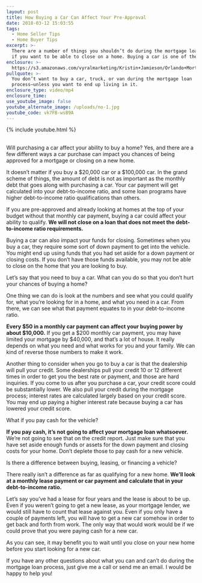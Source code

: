 ```yaml
---
layout: post
title: How Buying a Car Can Affect Your Pre-Approval
date: 2018-03-12 15:03:55
tags:
  - Home Seller Tips
  - Home Buyer Tips
excerpt: >-
  There are a number of things you shouldn’t do during the mortgage loan process
  if you want to be able to close on a home. Buying a car is one of them.
enclosure: >-
  https://s3.amazonaws.com/vyralmarketing/Kristin+Jamieson/Orlando+Mortgages-+How+Buying+a+Car+Can+Affect+Your+Pre-Approval.mp4
pullquote: >-
  You don’t want to buy a car, truck, or van during the mortgage loan
  process—unless you want to end up living in it.
enclosure_type: video/mp4
enclosure_time:
use_youtube_image: false
youtube_alternate_image: /uploads/no-1.jpg
youtube_code: vk7FB-wsB9A
---
```


{% include youtube.html %}

<br>Will purchasing a car affect your ability to buy a home? Yes, and there are a few different ways a car purchase can impact you chances of being approved for a mortgage or closing on a new home.&nbsp;

It doesn’t matter if you buy a $20,000 car or a $100,000 car. In the grand scheme of things, the amount of debt is not as important as the monthly debt that goes along with purchasing a car. Your car payment will get calculated into your debt-to-income ratio, and some loan programs have higher debt-to-income ratio qualifications than others.&nbsp;

If you are pre-approved and already looking at homes at the top of your budget without that monthly car payment, buying a car could affect your ability to qualify. **We will not close on a loan that does not meet the debt-to-income ratio requirements. &nbsp;**

Buying a car can also impact your funds for closing. Sometimes when you buy a car, they require some sort of down payment to get into the vehicle. You might end up using funds that you had set aside for a down payment or closing costs. If you don’t have those funds available, you may not be able to close on the home that you are looking to buy. &nbsp;

Let’s say that you need to buy a car. What can you do so that you don’t hurt your chances of buying a home?&nbsp;

One thing we can do is look at the numbers and see what you could qualify for, what you’re looking for in a home, and what you need in a car. From there, we can see what that payment equates to in your debt-to-income ratio.&nbsp;

**Every $50 in a monthly car payment can affect your buying power by about $10,000.** If you get a $200 monthly car payment, you may have limited your mortgage by $40,000, and that’s a lot of house. It really depends on what you need and what works for you and your family. We can kind of reverse those numbers to make it work.&nbsp;

Another thing to consider when you go to buy a car is that the dealership will pull your credit. Some dealerships pull your credit 10 or 12 different times in order to get you the best rate or payment, and those are hard inquiries. If you come to us after you purchase a car, your credit score could be substantially lower. We also pull your credit during the mortgage process; interest rates are calculated largely based on your credit score. You may end up paying a higher interest rate because buying a car has lowered your credit score.&nbsp;

What if you pay cash for the vehicle?&nbsp;

**If you pay cash, it’s not going to affect your mortgage loan whatsoever.** We’re not going to see that on the credit report. Just make sure that you have set aside enough funds or assets for the down payment and closing costs for your home. Don’t deplete those to pay cash for a new vehicle.&nbsp;

Is there a difference between buying, leasing, or financing a vehicle?&nbsp;

There really isn’t a difference as far as qualifying for a new home. **We’ll look at a monthly lease payment or car payment and calculate that in your debt-to-income ratio.**&nbsp;

Let’s say you’ve had a lease for four years and the lease is about to be up. Even if you weren’t going to get a new lease, as your mortgage lender, we would still have to count that lease against you. Even if you only have a couple of payments left, you will have to get a new car somehow in order to get back and forth from work. The only way that would work would be if we could prove that you were paying cash for a new car.&nbsp;

As you can see, it may benefit you to wait until you close on your new home before you start looking for a new car.&nbsp;

If you have any other questions about what you can and can’t do during the mortgage loan process, just give me a call or send me an email. I would be happy to help you!